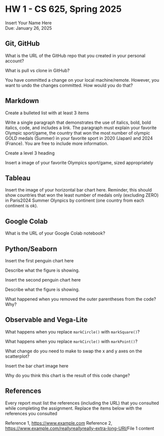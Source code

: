 # HW 1 - CS 625, Spring 2025

Insert Your Name Here  
Due: January 26, 2025

## Git, GitHub

What is the URL of the GitHub repo that you created in your personal account?
   
What is pull vs clone in GitHub?
   
You have committed a change on your local machine/remote. However, you want to undo the changes committed. How would you do that?

## Markdown

Create a bulleted list with at least 3 items

Write a single paragraph that demonstrates the use of italics, bold, bold italics, code, and includes a link. The paragraph must explain your favorite Olympic sport/game, the country that won the most number of olympic GOLD medals (Summer) in your favorite sport in 2020 (Japan) and 2024 (France). You are free to include more information.

Create a level 3 heading

Insert a image of your favorite Olympics sport/game, sized appropriately

## Tableau

Insert the image of your horizontal bar chart here. Reminder, this should show countries that won the least number of medals only (excluding ZERO) in Paris2024 Summer Olynpics by continent (one country from each continent is ok).

## Google Colab

What is the URL of your Google Colab notebook?

## Python/Seaborn

Insert the first penguin chart here

Describe what the figure is showing.

Insert the second penguin chart here

Describe what the figure is showing.

What happened when you removed the outer parentheses from the code? Why?

## Observable and Vega-Lite

What happens when you replace `markCircle()` with `markSquare()`?

What happens when you replace `markCircle()` with `markPoint()`?

What change do you need to make to swap the x and y axes on the scatterplot?

Insert the bar chart image here

Why do you think this chart is the result of this code change?

## References

Every report must list the references (including the URL) that you consulted while completing the assignment. Replace the items below with the references you consulted

 Reference 1, <https://www.example.com>
 Reference 2, <https://www.example.com/reallyreallyreally-extra-long-URI/>File 1 content
